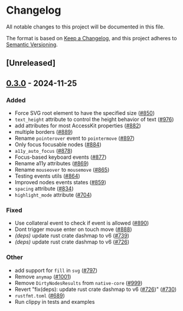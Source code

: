 # Changelog

All notable changes to this project will be documented in this file.

The format is based on [Keep a Changelog](https://keepachangelog.com/en/1.0.0/),
and this project adheres to [Semantic Versioning](https://semver.org/spec/v2.0.0.html).

## [Unreleased]

## [0.3.0](https://github.com/zuiyu1998/freya/compare/freya-native-core-v0.2.1...freya-native-core-v0.3.0) - 2024-11-25

### Added

- Force SVG root element to have the specified size ([#850](https://github.com/zuiyu1998/freya/pull/850))
- `text_height` attribute to control the height behavior of text ([#976](https://github.com/zuiyu1998/freya/pull/976))
- add attributes for most AccessKit properties ([#882](https://github.com/zuiyu1998/freya/pull/882))
- multiple borders ([#889](https://github.com/zuiyu1998/freya/pull/889))
- Rename `pointerover` event to `pointermove` ([#897](https://github.com/zuiyu1998/freya/pull/897))
- Only focus focusable nodes ([#884](https://github.com/zuiyu1998/freya/pull/884))
- `a11y_auto_focus` ([#878](https://github.com/zuiyu1998/freya/pull/878))
- Focus-based keyboard events ([#877](https://github.com/zuiyu1998/freya/pull/877))
- Rename a11y attributes ([#869](https://github.com/zuiyu1998/freya/pull/869))
- Rename `mouseover` to `mousemove` ([#865](https://github.com/zuiyu1998/freya/pull/865))
- Testing events utils ([#864](https://github.com/zuiyu1998/freya/pull/864))
- Improved nodes events states ([#859](https://github.com/zuiyu1998/freya/pull/859))
- `spacing` attribute ([#834](https://github.com/zuiyu1998/freya/pull/834))
- `highlight_mode` attribute ([#704](https://github.com/zuiyu1998/freya/pull/704))

### Fixed

- Use collateral event to check if event is allowed ([#890](https://github.com/zuiyu1998/freya/pull/890))
- Dont trigger mouse enter on touch move ([#888](https://github.com/zuiyu1998/freya/pull/888))
- *(deps)* update rust crate dashmap to v6 ([#739](https://github.com/zuiyu1998/freya/pull/739))
- *(deps)* update rust crate dashmap to v6 ([#726](https://github.com/zuiyu1998/freya/pull/726))

### Other

- add support for `fill` in `svg` ([#797](https://github.com/zuiyu1998/freya/pull/797))
- Remove `anymap` ([#1001](https://github.com/zuiyu1998/freya/pull/1001))
- Remove `DirtyNodesResults` from `native-core` ([#999](https://github.com/zuiyu1998/freya/pull/999))
- Revert "fix(deps): update rust crate dashmap to v6 ([#726](https://github.com/zuiyu1998/freya/pull/726))" ([#730](https://github.com/zuiyu1998/freya/pull/730))
- `rustfmt.toml` ([#689](https://github.com/zuiyu1998/freya/pull/689))
- Run clippy in tests and examples
